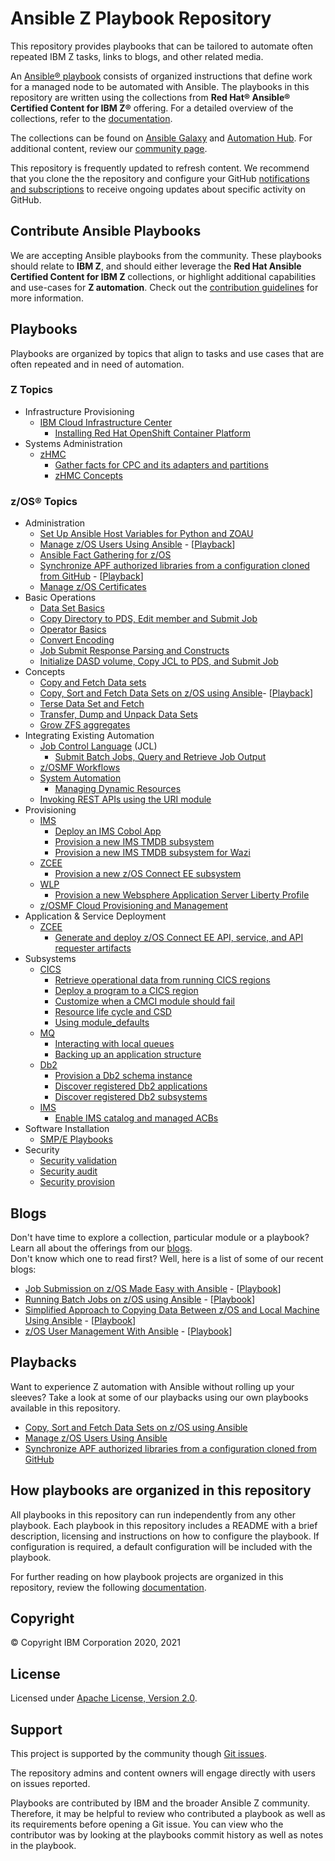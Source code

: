 # Ansible Z Playbook Repository
This repository provides playbooks that can be tailored to automate often
repeated IBM Z tasks, links to blogs, and other related media.

An [Ansible® playbook](https://docs.ansible.com/ansible/latest/user_guide/playbooks_intro.html#playbooks-intro)
consists of organized instructions that define work for a managed node to be
automated with Ansible. The playbooks in this
repository are written using the collections from
**Red Hat® Ansible® Certified Content for IBM Z®** offering. For a detailed
overview of the collections, refer to the
[documentation](https://ibm.github.io/z_ansible_collections_doc/index.html).

The collections can be found on
[Ansible Galaxy](https://galaxy.ansible.com/search?deprecated=false&keywords=ibm_z&order_by=-relevance&page=1)
and [Automation Hub](https://www.ansible.com/products/automation-hub).
For additional content, review our [community page](http://ibm.biz/BdfsTR).

This repository is frequently updated to refresh content. We recommend that you clone the
the repository and configure your GitHub
[notifications and subscriptions](https://docs.github.com/en/github/managing-subscriptions-and-notifications-on-github/about-notifications#notifications-and-subscriptions)
to receive ongoing updates about specific activity on GitHub.

## Contribute Ansible Playbooks

We are accepting Ansible playbooks from the community. These playbooks
should relate to **IBM Z**, and should either leverage the
**Red Hat Ansible Certified Content for IBM Z** collections, or highlight
additional capabilities and use-cases for **Z automation**. Check out the
[contribution guidelines](docs/share/contribution-guidelines.md) for more
information.

## Playbooks
Playbooks are organized by topics that align to tasks and use cases that are
often repeated and in need of automation.

### Z Topics
- Infrastructure Provisioning
    - [IBM Cloud Infrastructure Center](z_infra_provisioning/cloud_infra_center)
      - [Installing Red Hat OpenShift Container Platform](z_infra_provisioning/cloud_infra_center/ocp_upi/README.md)
- Systems Administration
  - [zHMC](z_systems_administration/zhmc)
    - [Gather facts for CPC and its adapters and partitions](z_systems_administration/zhmc/docs/usecase_playbooks.md)
    - [zHMC Concepts](z_systems_administration/zhmc/docs/module_playbooks.md)

### z/OS® Topics
- Administration
  - [Set Up Ansible Host Variables for Python and ZOAU](zos_administration/host_setup)
  - [Manage z/OS Users Using Ansible](zos_concepts/user_management/add_remove_user) - \[[Playback](https://mediacenter.ibm.com/media/Managing+z+OS+Users+with+Ansible+/1_bnud4enw)]
  - [Ansible Fact Gathering for z/OS](zos_basics/factgathering)
  - [Synchronize APF authorized libraries from a configuration cloned from GitHub](zos_concepts/program_authorization/git_apf) - \[[Playback](https://mediacenter.ibm.com/media/Using+Ansible+to+synchronize+z+OS+APF+libraries+from+a+GitHub+configuration+file/1_e6qsiwmg)]
  - [Manage z/OS Certificates](zos_concepts/certificate_management#readme)
- Basic Operations
  - [Data Set Basics](zos_concepts/data_sets/data_set_basics)
  - [Copy Directory to PDS, Edit member and Submit Job](zos_concepts/data_sets/copy_edit_submit)
  - [Operator Basics](zos_concepts/zos_operator/zos_operator_basics)
  - [Convert Encoding](zos_concepts/encoding/convert_encoding)
  - [Job Submit Response Parsing and Constructs](zos_basics/constructs)
  - [Initialize DASD volume, Copy JCL to PDS, and Submit Job](zos_concepts/volume_management/volume_initialization/init_dasd_vol_and_run_sample_jcl)
- Concepts
  - [Copy and Fetch Data sets](zos_concepts/data_transfer/copy_fetch_data_set)
  - [Copy, Sort and Fetch Data Sets on z/OS using Ansible](zos_concepts/data_transfer/copy_sort_fetch)- \[[Playback](https://mediacenter.ibm.com/media/Copy%2C+sort%2C+and+fetch+data+on+z+OS+using+Ansible/1_ah4qhyvu)]
  - [Terse Data Set and Fetch](zos_concepts/data_transfer/terse_fetch_data_set)
  - [Transfer, Dump and Unpack Data Sets](zos_concepts/data_transfer/dump_pack_ftp_unpack_restore)
  - [Grow ZFS aggregates](zos_concepts/zfsadm/zfs_grow_aggr)
- Integrating Existing Automation
  - [Job Control Language](zos_concepts/jobs) (JCL)
    - [Submit Batch Jobs, Query and Retrieve Job Output](zos_concepts/jobs/submit_query_retrieve)
  - [z/OSMF Workflows](zos_management/zosmf_workflows)
  - [System Automation](z_system_automation)
    - [Managing Dynamic Resources](z_system_automation/dynamic_resources/)
  - [Invoking REST APIs using the URI module](zos_concepts/rest_apis)
- Provisioning
  - [IMS](zos_subsystems/ims)
    - [Deploy an IMS Cobol App](zos_subsystems/ims/ims_cobol_deploy)
    - [Provision a new IMS TMDB subsystem](zos_subsystems/ims/ims_provisioning)
    - [Provision a new IMS TMDB subsystem for Wazi](zos_subsystems/ims/ims_provisioning_wazi)
  - [ZCEE](zos_subsystems/zcee)
    - [Provision a new z/OS Connect EE subsystem](zos_subsystems/zcee/provisioning)
  - [WLP](zos_subsystems/wlp)
    - [Provision a new Websphere Application Server Liberty Profile](zos_subsystems/wlp)
  - [z/OSMF Cloud Provisioning and Management](zos_management/zosmf_cloud_provisioning_and_management)
- Application & Service Deployment
  - [ZCEE](zos_subsystems/zcee)
    - [Generate and deploy z/OS Connect EE API, service, and API requester artifacts](zos_subsystems/zcee/api_deployment)
- Subsystems
  - [CICS](zos_subsystems/cics)
    - [Retrieve operational data from running CICS regions](zos_subsystems/cics/cmci/reporting)
    - [Deploy a program to a CICS region](zos_subsystems/cics/cmci/deploy_program)
    - [Customize when a CMCI module should fail](zos_subsystems/cics/cmci/override_failure)
    - [Resource life cycle and CSD](zos_subsystems/cics/cmci/resource_lifecycle_and_csd)
    - [Using module_defaults](zos_subsystems/cics/cmci/module_defaults)
  - [MQ](zos_subsystems/mq)
    - [Interacting with local queues](zos_subsystems/mq/mqsc/qlocal)
	- [Backing up an application structure](zos_subsystems/mq/mqsc/cfstruct)
  - [Db2](zos_subsystems/db2)
    - [Provision a Db2 schema instance](zos_subsystems/db2/db2_schema_provisioning)
    - [Discover registered Db2 applications](zos_subsystems/db2/db2_discover_applications)
    - [Discover registered Db2 subsystems](zos_subsystems/db2/db2_discover_subsystems)
  - [IMS](zos_subsystems/ims)
    - [Enable IMS catalog and managed ACBs](zos_subsystems/ims/enable_catalog_macb)
- Software Installation
  - [SMP/E Playbooks](https://github.com/IBM/z_ansible_collections_samples/tree/master/zos_concepts/software_management)
- Security
  - [Security validation](zos_management/zosmf_security_configuration_assistant)
  - [Security audit](zos_management/zosmf_security_configuration_assistant)
  - [Security provision](zos_management/zosmf_security_configuration_assistant)


## Blogs
Don't have time to explore a collection, particular module or a playbook?  
Learn all about the offerings from our [blogs](https://community.ibm.com/community/user/ibmz-and-linuxone/groups/topic-home/blog-entries?communitykey=ce54fe94-0145-4832-a0ef-4ea81d6062cc&tab=blog-entries).  
Don't know which one to read first? Well, here is a list of some of our recent blogs:   

- [Job Submission on z/OS Made Easy with Ansible](https://community.ibm.com/community/user/ibmz-and-linuxone/blogs/asif-mahmud1/2020/08/04/how-to-run-batch-jobs-on-zos-without-jcl-using-ans) - \[[Playbook](zos_concepts/jobs/submit_query_retrieve)\]
- [Running Batch Jobs on z/OS using Ansible](https://community.ibm.com/community/user/ibmz-and-linuxone/blogs/asif-mahmud1/2020/08/04/how-to-run-batch-jobs-on-zos-without-jcl-using-ans) - \[[Playbook](zos_concepts/data_transfer/copy_sort_fetch)\]
- [Simplified Approach to Copying Data Between z/OS and Local Machine Using Ansible](https://community.ibm.com/community/user/ibmz-and-linuxone/blogs/asif-mahmud1/2020/06/11/simplified-approach-to-copying-data-between-zos-an) - \[[Playbook](zos_concepts/data_transfer/copy_fetch_data_set)\]
- [z/OS User Management With Ansible](https://community.ibm.com/community/user/ibmz-and-linuxone/blogs/blake-becker1/2020/09/03/zos-user-management-with-ansible) - \[[Playbook](zos_concepts/user_management/add_remove_user)\]

## Playbacks
Want to experience Z automation with Ansible without rolling up your sleeves?
Take a look at some of our playbacks using our own playbooks available
in this repository.

- [Copy, Sort and Fetch Data Sets on z/OS using Ansible](https://mediacenter.ibm.com/media/Copy%2C+sort%2C+and+fetch+data+on+z+OS+using+Ansible/1_ah4qhyvu)
- [Manage z/OS Users Using Ansible](https://mediacenter.ibm.com/media/Managing+z+OS+Users+with+Ansible+/1_bnud4enw)
- [Synchronize APF authorized libraries from a configuration cloned from GitHub](https://mediacenter.ibm.com/media/Using+Ansible+to+synchronize+z+OS+APF+libraries+from+a+GitHub+configuration+file/1_e6qsiwmg)

## How playbooks are organized in this repository
All playbooks in this repository can run independently from any other playbook.
Each playbook in this repository includes a README with a brief description,
licensing and instructions on how to configure the playbook. If configuration is
required, a default configuration will be included with the playbook.

For further reading on how playbook projects are organized in this repository,
review the following [documentation](./docs/share/contribution-guidelines.md#playbook-structure).

## Copyright
© Copyright IBM Corporation 2020, 2021

## License
Licensed under
[Apache License, Version 2.0](https://opensource.org/licenses/Apache-2.0).

## Support
This project is supported by the community though
[Git issues](https://github.com/IBM/z_ansible_collections_samples/issues).

The repository admins and content owners will engage directly with users on
issues reported.

Playbooks are contributed by IBM and the broader Ansible Z community. Therefore,
it may be helpful to review who contributed a playbook as well as its
requirements before opening a Git issue. You can view who the contributor was by
looking at the playbooks commit history as well as notes in the playbook.
